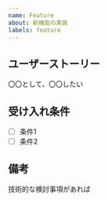 ```yaml
---
name: Feature
about: 新機能の実装
labels: feature
---
```


## ユーザーストーリー
〇〇として、〇〇したい

## 受け入れ条件
- [ ] 条件1
- [ ] 条件2

## 備考
技術的な検討事項があれば
